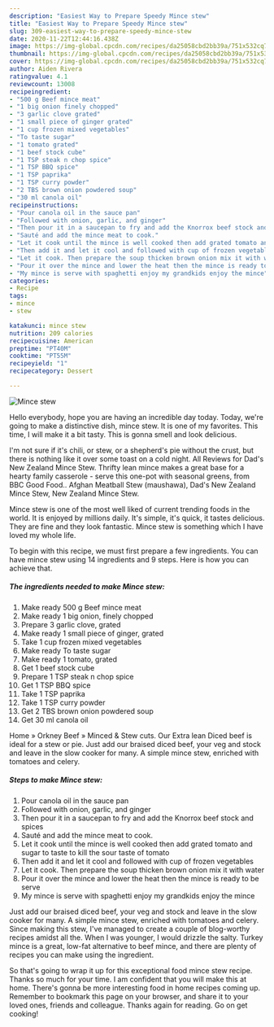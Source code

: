 ```yaml
---
description: "Easiest Way to Prepare Speedy Mince stew"
title: "Easiest Way to Prepare Speedy Mince stew"
slug: 309-easiest-way-to-prepare-speedy-mince-stew
date: 2020-11-22T12:44:16.438Z
image: https://img-global.cpcdn.com/recipes/da25058cbd2bb39a/751x532cq70/mince-stew-recipe-main-photo.jpg
thumbnail: https://img-global.cpcdn.com/recipes/da25058cbd2bb39a/751x532cq70/mince-stew-recipe-main-photo.jpg
cover: https://img-global.cpcdn.com/recipes/da25058cbd2bb39a/751x532cq70/mince-stew-recipe-main-photo.jpg
author: Aiden Rivera
ratingvalue: 4.1
reviewcount: 13008
recipeingredient:
- "500 g Beef mince meat"
- "1 big onion finely chopped"
- "3 garlic clove grated"
- "1 small piece of ginger grated"
- "1 cup frozen mixed vegetables"
- "To taste sugar"
- "1 tomato grated"
- "1 beef stock cube"
- "1 TSP steak n chop spice"
- "1 TSP BBQ spice"
- "1 TSP paprika"
- "1 TSP curry powder"
- "2 TBS brown onion powdered soup"
- "30 ml canola oil"
recipeinstructions:
- "Pour canola oil in the sauce pan"
- "Followed with onion, garlic, and ginger"
- "Then pour it in a saucepan to fry and add the Knorrox beef stock and spices"
- "Sauté and add the mince meat to cook."
- "Let it cook until the mince is well cooked then add grated tomato and sugar to taste to kill the sour taste of tomato"
- "Then add it and let it cool and followed with cup of frozen vegetables"
- "Let it cook. Then prepare the soup thicken brown onion mix it with water"
- "Pour it over the mince and lower the heat then the mince is ready to be serve"
- "My mince is serve with spaghetti enjoy my grandkids enjoy the mince"
categories:
- Recipe
tags:
- mince
- stew

katakunci: mince stew 
nutrition: 209 calories
recipecuisine: American
preptime: "PT40M"
cooktime: "PT55M"
recipeyield: "1"
recipecategory: Dessert

---
```



![Mince stew](https://img-global.cpcdn.com/recipes/da25058cbd2bb39a/751x532cq70/mince-stew-recipe-main-photo.jpg)

Hello everybody, hope you are having an incredible day today. Today, we're going to make a distinctive dish, mince stew. It is one of my favorites. This time, I will make it a bit tasty. This is gonna smell and look delicious.

I&#39;m not sure if it&#39;s chili, or stew, or a shepherd&#39;s pie without the crust, but there is nothing like it over some toast on a cold night. All Reviews for Dad&#39;s New Zealand Mince Stew. Thrifty lean mince makes a great base for a hearty family casserole - serve this one-pot with seasonal greens, from BBC Good Food.. Afghan Meatball Stew (maushawa), Dad&#39;s New Zealand Mince Stew, New Zealand Mince Stew.

Mince stew is one of the most well liked of current trending foods in the world. It is enjoyed by millions daily. It's simple, it's quick, it tastes delicious. They are fine and they look fantastic. Mince stew is something which I have loved my whole life.


To begin with this recipe, we must first prepare a few ingredients. You can have mince stew using 14 ingredients and 9 steps. Here is how you can achieve that.

<!--inarticleads1-->

##### The ingredients needed to make Mince stew:

1. Make ready 500 g Beef mince meat
1. Make ready 1 big onion, finely chopped
1. Prepare 3 garlic clove, grated
1. Make ready 1 small piece of ginger, grated
1. Take 1 cup frozen mixed vegetables
1. Make ready To taste sugar
1. Make ready 1 tomato, grated
1. Get 1 beef stock cube
1. Prepare 1 TSP steak n chop spice
1. Get 1 TSP BBQ spice
1. Take 1 TSP paprika
1. Take 1 TSP curry powder
1. Get 2 TBS brown onion powdered soup
1. Get 30 ml canola oil


Home » Orkney Beef » Minced &amp; Stew cuts. Our Extra lean Diced beef is ideal for a stew or pie. Just add our braised diced beef, your veg and stock and leave in the slow cooker for many. A simple mince stew, enriched with tomatoes and celery. 

<!--inarticleads2-->

##### Steps to make Mince stew:

1. Pour canola oil in the sauce pan
1. Followed with onion, garlic, and ginger
1. Then pour it in a saucepan to fry and add the Knorrox beef stock and spices
1. Sauté and add the mince meat to cook.
1. Let it cook until the mince is well cooked then add grated tomato and sugar to taste to kill the sour taste of tomato
1. Then add it and let it cool and followed with cup of frozen vegetables
1. Let it cook. Then prepare the soup thicken brown onion mix it with water
1. Pour it over the mince and lower the heat then the mince is ready to be serve
1. My mince is serve with spaghetti enjoy my grandkids enjoy the mince


Just add our braised diced beef, your veg and stock and leave in the slow cooker for many. A simple mince stew, enriched with tomatoes and celery. Since making this stew, I&#39;ve managed to create a couple of blog-worthy recipes amidst all the. When I was younger, I would drizzle the salty. Turkey mince is a great, low-fat alternative to beef mince, and there are plenty of recipes you can make using the ingredient. 

So that's going to wrap it up for this exceptional food mince stew recipe. Thanks so much for your time. I am confident that you will make this at home. There's gonna be more interesting food in home recipes coming up. Remember to bookmark this page on your browser, and share it to your loved ones, friends and colleague. Thanks again for reading. Go on get cooking!
